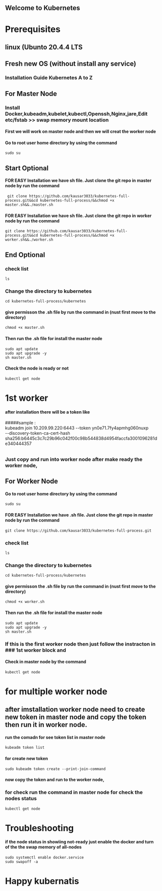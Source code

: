 ## Welcome to Kubernetes

# Prerequisites
## linux (Ubunto 20.4.4 LTS
## Fresh new OS (without install any service)

### Installation Guide Kubernetes A to Z

## For Master Node
### Install Docker,kubeadm,kubelet,kubectl,Openssh,Nginx,jare,Edit etc/fstab >> swap memory mount location

#### First we will work on master node and then we will creat the worker node

#### Go to root user home directory  by using the command 
    sudo su 
## Start Optional 

#### FOR EASY Installation we have sh file. Just clone the git repo in master node by run the command

     git clone https://github.com/kausar3033/kubernetes-full-process.git&&cd kubernetes-full-process/&&chmod +x master.sh&&./master.sh
  
#### FOR EASY Installation we have sh file. Just clone the git repo in worker node by run the command
  
    git clone https://github.com/kausar3033/kubernetes-full-process.git&&cd kubernetes-full-process/&&chmod +x worker.sh&&./worker.sh
    
 ## End Optional    
 
### check list

    ls
    
### Change the directory to kubernetes
    
    cd kubernetes-full-process/kubernetes
    
#### give permisson the .sh file by run the command in (nust first move to the directory)

    chmod +x master.sh
    

#### Then run the .sh file for install the master node 
     
    sudo apt update
    sudo apt upgrade -y
    sh master.sh

#### Check the node is ready or not

    kubectl get node

# 1st worker 

#### after installation there will be a token like 

#####sample :  
kubeadm join 10.209.99.220:6443 --token yn0e71.7fy4apmhg060nuxp \
--discovery-token-ca-cert-hash sha256:b6445c3c7c29b96c042f00c98b544838d4954faccfa3001096281de340444357
######

### Just copy and run into worker node after make ready the worker node,

## For Worker Node 

#### Go to root user home directory  by using the command 
    sudo su 

#### FOR EASY Installation we have  .sh file. Just clone the git repo in master node by run the command

    git clone https://github.com/kausar3033/kubernetes-full-process.git
    
### check list

    ls
    
### Change the directory to kubernetes
    
    cd kubernetes-full-process/kubernetes
    
#### give permisson the .sh file by run the command in (nust first move to the directory)

    chmod +x worker.sh
    

#### Then run the .sh file for install the master node 
     
    sudo apt update
    sudo apt upgrade -y
    sh master.sh
    
### If this is the first worker node then just follow the instracton in  ### 1st worker block and

#### Check in master node by the command 

    kubectl get node
    
# for multiple worker node

## after imstallation worker node need to create new token in master node and copy the token then run it in worker node.

#### run the comadn for see token list in master node 

    kubeadm token list

#### for create new token 

    sudo kubeadm token create --print-join-command
 
#### now copy the token and run to the worker node, 

### for check run the command in master node for check the nodes status
    
    kubectl get node

# Troubleshooting

#### if the node status in showiing not-ready just enable the docker and turn of the the swap memory of all-nodes

    sudo systemctl enable docker.service
    sudo swapoff -a

# Happy kubernatis 
 
